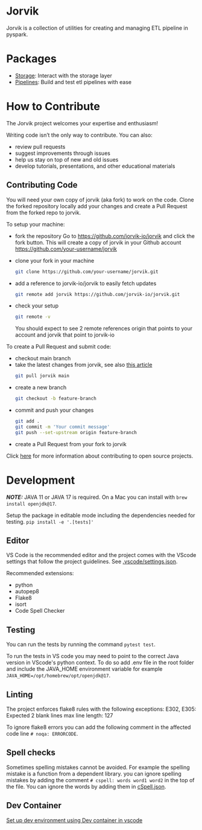 # Jorvik
Jorvik is a collection of utilities for creating and managing ETL pipeline in pyspark.

# Packages
- [Storage](storage.md): Interact with the storage layer
- [Pipelines](pipelines.md): Build and test etl pipelines with ease

# How to Contribute
The Jorvik project welcomes your expertise and enthusiasm!

Writing code isn’t the only way to contribute. You can also:

- review pull requests
- suggest improvements through issues
- help us stay on top of new and old issues
- develop tutorials, presentations, and other educational materials

## Contributing Code
You will need your own copy of jorvik (aka fork) to work on the code. Clone the forked repository locally add your changes and create a Pull Request from the forked repo to jorvik.

To setup your machine:
- fork the repository
    Go to https://github.com/jorvik-io/jorvik and click the fork button. This will create a copy of jorvik in your Github account https://github.com/your-username/jorvik

- clone your fork in your machine
    ```bash
    git clone https://github.com/your-username/jorvik.git
    ```
- add a reference to jorvik-io/jorvik to easily fetch updates
    ```bash
    git remote add jorvik https://github.com/jorvik-io/jorvik.git
    ```
- check your setup
    ```bash
    git remote -v
    ```
    You should expect to see 2 remote references origin that points to your account and jorvik that point to jorvik-io

To create a Pull Request and submit code:
- checkout main branch
- take the latest changes from jorvik, see also [this article](https://docs.github.com/en/pull-requests/collaborating-with-pull-requests/working-with-forks/syncing-a-fork)
    ```bash
    git pull jorvik main
    ```
- create a new branch
    ```bash
    git checkout -b feature-branch
    ```
- commit and push your changes
    ```bash
    git add .
    git commit -m 'Your commit message'
    git push --set-upstream origin feature-branch
    ```
- create a Pull Request from your fork to jorvik
    

Click [here](https://opensource.guide/how-to-contribute/) for more information about contributing to open source projects.


# Development 
**_NOTE:_**  JAVA 11 or JAVA 17 is required. On a Mac you can install with `brew install openjdk@17`.

Setup the package in editable mode including the dependencies needed for testing.
`pip install -e '.[tests]'`

## Editor
VS Code is the recommended editor and the project comes with the VScode settings that follow the project guidelines. See [.vscode/settings.json](.vscode/settings.json).

Recommended extensions:
- python
- autopep8
- Flake8
- isort
- Code Spell Checker

## Testing
You can run the tests by running the command `pytest test`.

To run the tests in VS code you may need to point to the correct Java version in VScode's python context. To do so add .env file in the root folder and include the JAVA_HOME environment variable for example `JAVA_HOME=/opt/homebrew/opt/openjdk@17`.

## Linting
The project enforces flake8 rules with the following exceptions: 
E302, E305: Expected 2 blank lines
max line length: 127

To ignore flake8 errors you can add the following comment in the affected code line `# noqa: ERRORCODE`.

## Spell checks
Sometimes spelling mistakes cannot be avoided. For example the spelling mistake is a function from a dependent library. you can ignore spelling mistakes by adding the comment `# cspell: words word1 word2` in the top of the file.  You can ignore the words by adding them in [cSpell.json](cspell.json).

## Dev Container
[Set up dev environment using Dev container in vscode](.devcontainer/setup_guide.md)
